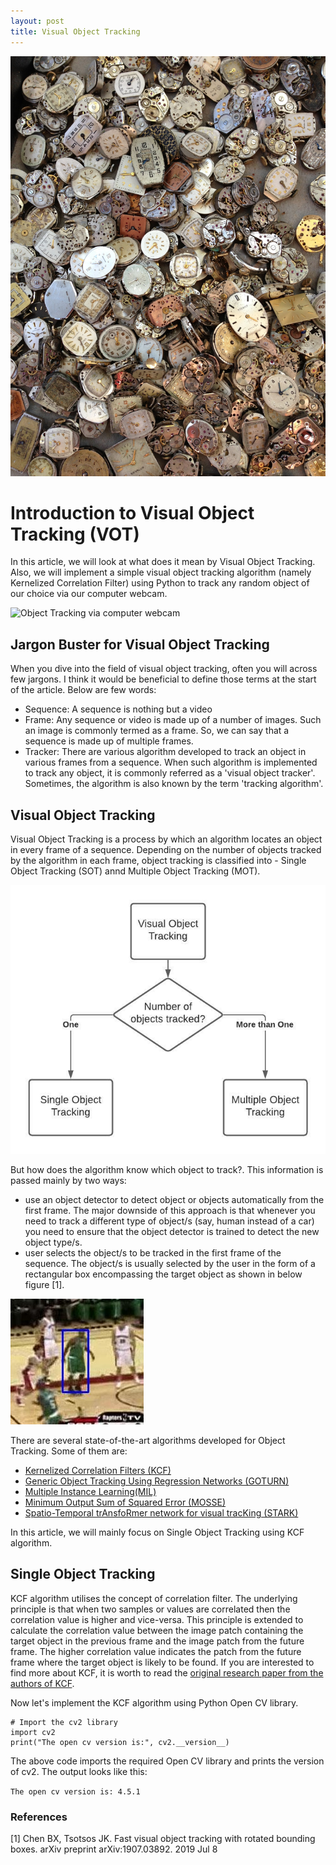```yaml
---
layout: post
title: Visual Object Tracking
---
```


![ObjectTracking](../images/objecttracking.jpg "Photo by Heather Zabriskie on Unsplash")

# Introduction to Visual Object Tracking (VOT)

In this article, we will look at what does it mean by Visual Object Tracking. Also, we will implement a simple visual object tracking algorithm (namely Kernelized Correlation Filter) using Python to track any random object of our choice via our computer webcam.

![Object Tracking via computer webcam](../images/SOT_webcam.gif)

## Jargon Buster for Visual Object Tracking

When you dive into the field of visual object tracking, often you will across few jargons. I think it would be beneficial to define those terms at the start of the article. Below are few words:

- Sequence: A sequence is nothing but a video
- Frame:    Any sequence or video is made up of a number of images. Such an image is commonly termed as a frame. So, we can say that a sequence is made up of multiple frames.
- Tracker:  There are various algorithm developed to track an object in various frames from a sequence. When such algorithm is implemented to track any object, it is commonly referred as a 'visual object tracker'. Sometimes, the algorithm is also known by the term 'tracking algorithm'.

## Visual Object Tracking

Visual Object Tracking is a process by which an algorithm locates an object in every frame of a sequence. Depending on the number of objects tracked by the algorithm in each frame, object tracking is classified into - Single Object Tracking (SOT) annd Multiple Object Tracking (MOT). 

![ObjectTrackingClassification](../images/objecttracking-2.jpeg "Classification of Object Tracking")

But how does the algorithm know which object to track?. This information is passed mainly by two ways:

- use an object detector to detect object or objects automatically from the first frame. The major downside of this approach is that whenever you need to track a different type of object/s (say, human instead of a car) you need to ensure that the object detector is trained to detect the new object type/s.
- user selects the object/s to be tracked in the first frame of the sequence. The object/s is usually selected by the user in the form of a rectangular box encompassing the target object as shown in below figure [1].

![TargetObject](../images/objecttracking-3.jpg "Target object in blue rectangular box. Picture taken from reference [1]")
<br>

There are several state-of-the-art algorithms developed for Object Tracking. Some of them are:

- [Kernelized Correlation Filters (KCF)](https://arxiv.org/abs/1404.7584)
- [Generic Object Tracking Using Regression Networks (GOTURN)](https://arxiv.org/abs/1604.01802)
- [Multiple Instance Learning(MIL)](https://faculty.ucmerced.edu/mhyang/papers/cvpr09a.pdf)
- [Minimum Output Sum of Squared Error (MOSSE)](https://www.cs.colostate.edu/~draper/papers/bolme_cvpr10.pdf)
- [Spatio-Temporal trAnsfoRmer network for visual tracKing (STARK)](https://arxiv.org/pdf/2103.17154.pdf)


In this article, we will mainly focus on Single Object Tracking using KCF algorithm. 

## Single Object Tracking

KCF algorithm utilises the concept of correlation filter. The underlying principle is that when two samples or values are correlated then the correlation value is higher and vice-versa. This principle is extended to calculate the correlation value between the image patch containing the target object in the previous frame and the image patch from the future frame. The higher correlation value indicates the patch from the future frame where the target object is likely to be found. If you are interested to find more about KCF, it is worth to read the [original research paper from the authors of KCF](https://arxiv.org/abs/1404.7584).

Now let's implement the KCF algorithm using Python Open CV library.

    # Import the cv2 library    
    import cv2
    print("The open cv version is:", cv2.__version__)

The above code imports the required Open CV library and prints the version of cv2. The output looks like this:

`The open cv version is: 4.5.1`






### References
[1] Chen BX, Tsotsos JK. Fast visual object tracking with rotated bounding boxes. arXiv preprint arXiv:1907.03892. 2019 Jul 8

